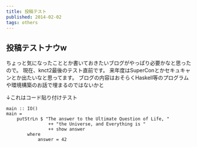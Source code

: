 ```yaml
---
title: 投稿テスト
published: 2014-02-02
tags: others
---
```


## 投稿テストナウw
ちょっと気になったこととか書いておきたいブログがやっぱり必要かなと思ったので。
現在、knct2最後のテスト直前です。
来年度はSuperConとかセキュキャンとか出たいなと思ってます。
ブログの内容はおそらくHaskell等のプログラムや環境構築のお話で埋まるのではないかと  

↓これはコード貼り付けテスト

~~~~~~{.haskell .numberLines}
main :: IO()
main = 
    putStrLn $ "The answer to the Ultimate Question of Life, "
                ++ "the Universe, and Everything is "
                ++ show answer
        where
            answer = 42
~~~~~~
